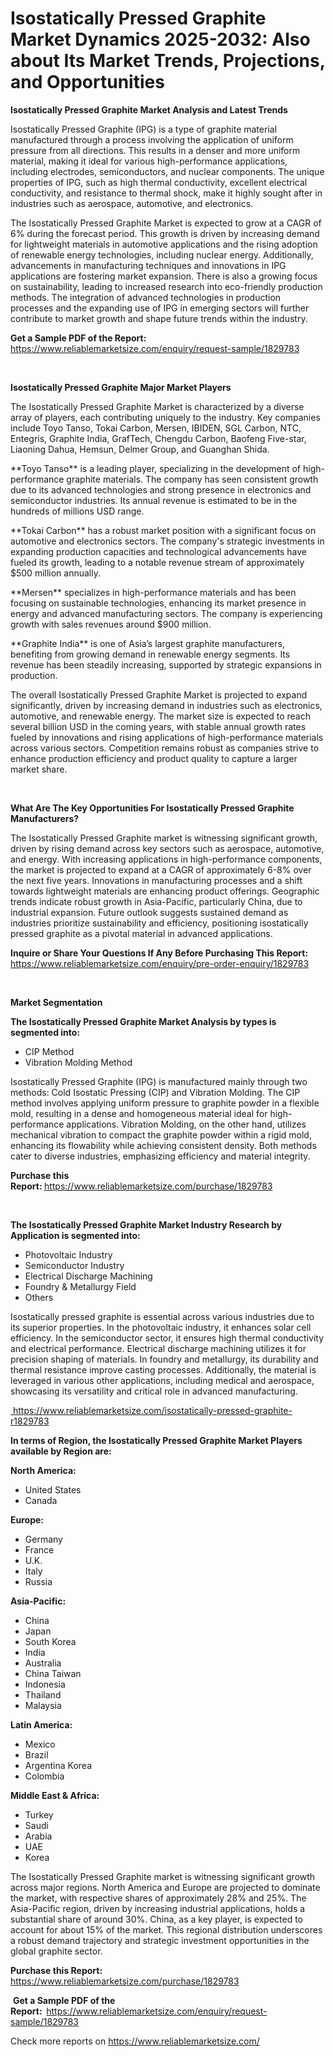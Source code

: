 <p><h1>Isostatically Pressed Graphite Market Dynamics 2025-2032: Also about Its Market Trends, Projections, and Opportunities</h1></p><p><strong>Isostatically Pressed Graphite Market Analysis and Latest Trends</strong></p>
<p><p>Isostatically Pressed Graphite (IPG) is a type of graphite material manufactured through a process involving the application of uniform pressure from all directions. This results in a denser and more uniform material, making it ideal for various high-performance applications, including electrodes, semiconductors, and nuclear components. The unique properties of IPG, such as high thermal conductivity, excellent electrical conductivity, and resistance to thermal shock, make it highly sought after in industries such as aerospace, automotive, and electronics.</p><p>The Isostatically Pressed Graphite Market is expected to grow at a CAGR of 6% during the forecast period. This growth is driven by increasing demand for lightweight materials in automotive applications and the rising adoption of renewable energy technologies, including nuclear energy. Additionally, advancements in manufacturing techniques and innovations in IPG applications are fostering market expansion. There is also a growing focus on sustainability, leading to increased research into eco-friendly production methods. The integration of advanced technologies in production processes and the expanding use of IPG in emerging sectors will further contribute to market growth and shape future trends within the industry.</p></p>
<p><strong>Get a Sample PDF of the Report:&nbsp;</strong> <a href="https://www.reliablemarketsize.com/enquiry/request-sample/1829783?utm_campaign=2111&utm_medium=2&utm_source=Github&utm_content=ia&utm_term=31012025&utm_id=isostatically-pressed-graphite">https://www.reliablemarketsize.com/enquiry/request-sample/1829783</a></p>
<p>&nbsp;</p>
<p><strong>Isostatically Pressed Graphite Major Market Players</strong></p>
<p><p>The Isostatically Pressed Graphite Market is characterized by a diverse array of players, each contributing uniquely to the industry. Key companies include Toyo Tanso, Tokai Carbon, Mersen, IBIDEN, SGL Carbon, NTC, Entegris, Graphite India, GrafTech, Chengdu Carbon, Baofeng Five-star, Liaoning Dahua, Hemsun, Delmer Group, and Guanghan Shida.</p><p>**Toyo Tanso** is a leading player, specializing in the development of high-performance graphite materials. The company has seen consistent growth due to its advanced technologies and strong presence in electronics and semiconductor industries. Its annual revenue is estimated to be in the hundreds of millions USD range.</p><p>**Tokai Carbon** has a robust market position with a significant focus on automotive and electronics sectors. The company's strategic investments in expanding production capacities and technological advancements have fueled its growth, leading to a notable revenue stream of approximately $500 million annually.</p><p>**Mersen** specializes in high-performance materials and has been focusing on sustainable technologies, enhancing its market presence in energy and advanced manufacturing sectors. The company is experiencing growth with sales revenues around $900 million.</p><p>**Graphite India** is one of Asia’s largest graphite manufacturers, benefiting from growing demand in renewable energy segments. Its revenue has been steadily increasing, supported by strategic expansions in production.</p><p>The overall Isostatically Pressed Graphite Market is projected to expand significantly, driven by increasing demand in industries such as electronics, automotive, and renewable energy. The market size is expected to reach several billion USD in the coming years, with stable annual growth rates fueled by innovations and rising applications of high-performance materials across various sectors. Competition remains robust as companies strive to enhance production efficiency and product quality to capture a larger market share.</p></p>
<p>&nbsp;</p>
<p><strong>What Are The Key Opportunities For Isostatically Pressed Graphite Manufacturers?</strong></p>
<p><p>The Isostatically Pressed Graphite market is witnessing significant growth, driven by rising demand across key sectors such as aerospace, automotive, and energy. With increasing applications in high-performance components, the market is projected to expand at a CAGR of approximately 6-8% over the next five years. Innovations in manufacturing processes and a shift towards lightweight materials are enhancing product offerings. Geographic trends indicate robust growth in Asia-Pacific, particularly China, due to industrial expansion. Future outlook suggests sustained demand as industries prioritize sustainability and efficiency, positioning isostatically pressed graphite as a pivotal material in advanced applications.</p></p>
<p><strong>Inquire or Share Your Questions If Any Before Purchasing This Report:</strong> <a href="https://www.reliablemarketsize.com/enquiry/pre-order-enquiry/1829783?utm_campaign=2111&utm_medium=2&utm_source=Github&utm_content=ia&utm_term=31012025&utm_id=isostatically-pressed-graphite">https://www.reliablemarketsize.com/enquiry/pre-order-enquiry/1829783</a></p>
<p>&nbsp;</p>
<p><strong>Market Segmentation</strong></p>
<p><strong>The Isostatically Pressed Graphite Market Analysis by types is segmented into:</strong></p>
<p><ul><li>CIP Method</li><li>Vibration Molding Method</li></ul></p>
<p><p>Isostatically Pressed Graphite (IPG) is manufactured mainly through two methods: Cold Isostatic Pressing (CIP) and Vibration Molding. The CIP method involves applying uniform pressure to graphite powder in a flexible mold, resulting in a dense and homogeneous material ideal for high-performance applications. Vibration Molding, on the other hand, utilizes mechanical vibration to compact the graphite powder within a rigid mold, enhancing its flowability while achieving consistent density. Both methods cater to diverse industries, emphasizing efficiency and material integrity.</p></p>
<p><strong>Purchase this Report:&nbsp;</strong><a href="https://www.reliablemarketsize.com/purchase/1829783?utm_campaign=2111&utm_medium=2&utm_source=Github&utm_content=ia&utm_term=31012025&utm_id=isostatically-pressed-graphite">https://www.reliablemarketsize.com/purchase/1829783</a></p>
<p>&nbsp;</p>
<p><strong>The Isostatically Pressed Graphite Market Industry Research by Application is segmented into:</strong></p>
<p><ul><li>Photovoltaic Industry</li><li>Semiconductor Industry</li><li>Electrical Discharge Machining</li><li>Foundry & Metallurgy Field</li><li>Others</li></ul></p>
<p><p>Isostatically pressed graphite is essential across various industries due to its superior properties. In the photovoltaic industry, it enhances solar cell efficiency. In the semiconductor sector, it ensures high thermal conductivity and electrical performance. Electrical discharge machining utilizes it for precision shaping of materials. In foundry and metallurgy, its durability and thermal resistance improve casting processes. Additionally, the material is leveraged in various other applications, including medical and aerospace, showcasing its versatility and critical role in advanced manufacturing.</p></p>
<p><a href="https://www.reliablemarketsize.com/isostatically-pressed-graphite-r1829783?utm_campaign=2111&utm_medium=2&utm_source=Github&utm_content=ia&utm_term=31012025&utm_id=isostatically-pressed-graphite">&nbsp;https://www.reliablemarketsize.com/isostatically-pressed-graphite-r1829783</a></p>
<p><strong>In terms of Region, the Isostatically Pressed Graphite Market Players available by Region are:</strong></p>
<p>
    <p> <strong> North America: </strong>
        <ul>
            <li>United States</li>
            <li>Canada</li>
        </ul>
        </p> 
    <p> <strong> Europe: </strong>
        <ul>
            <li>Germany</li>
            <li>France</li>
            <li>U.K.</li>
            <li>Italy</li>
            <li>Russia</li>
        </ul>
        </p> 
    <p> <strong> Asia-Pacific: </strong>
        <ul>
            <li>China</li>
            <li>Japan</li>
            <li>South Korea</li>
            <li>India</li>
            <li>Australia</li>
            <li>China Taiwan</li>
            <li>Indonesia</li>
            <li>Thailand</li>
            <li>Malaysia</li>
        </ul>
        </p> 
    <p> <strong> Latin America: </strong>
        <ul>
            <li>Mexico</li>
            <li>Brazil</li>
            <li>Argentina Korea</li>
            <li>Colombia</li>
        </ul>
        </p> 
    <p> <strong> Middle East & Africa: </strong>
        <ul>
            <li>Turkey</li>
            <li>Saudi</li>
            <li>Arabia</li>
            <li>UAE</li>
            <li>Korea</li>
        </ul>
    </p>
    </p>
<p><p>The Isostatically Pressed Graphite market is witnessing significant growth across major regions. North America and Europe are projected to dominate the market, with respective shares of approximately 28% and 25%. The Asia-Pacific region, driven by increasing industrial applications, holds a substantial share of around 30%. China, as a key player, is expected to account for about 15% of the market. This regional distribution underscores a robust demand trajectory and strategic investment opportunities in the global graphite sector.</p></p>
<p><strong>Purchase this Report: </strong><a href="https://www.reliablemarketsize.com/purchase/1829783?utm_campaign=2111&utm_medium=2&utm_source=Github&utm_content=ia&utm_term=31012025&utm_id=isostatically-pressed-graphite">https://www.reliablemarketsize.com/purchase/1829783</a></p>
<p>&nbsp;<strong>Get a Sample PDF of the Report:&nbsp;&nbsp;</strong><a href="https://www.reliablemarketsize.com/enquiry/request-sample/1829783?utm_campaign=2111&utm_medium=2&utm_source=Github&utm_content=ia&utm_term=31012025&utm_id=isostatically-pressed-graphite">https://www.reliablemarketsize.com/enquiry/request-sample/1829783</a></p>
<p><strong></strong></p>
<p>Check more reports on <a href="https://www.reliablemarketsize.com/?utm_campaign=2111&utm_medium=2&utm_source=Github&utm_content=ia&utm_term=31012025&utm_id=isostatically-pressed-graphite">https://www.reliablemarketsize.com/</a></p>